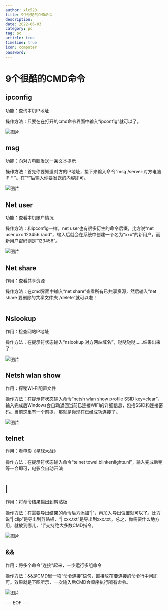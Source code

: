 ```yaml
---
author: xlc520
title: 9个很酷的CMD命令
description: 
date: 2022-06-03
category: pc
tag: pc
article: true
timeline: true
icon: computer
password: 
---
```


# 9个很酷的CMD命令

## **ipconfig**

功能：查询本机IP地址

操作方法：只要在在打开的cmd命令界面中输入“ipconfig”就可以了。

![图片](https://static.xlc520.ml/blogImage/640-16535737928341.png)

## **msg**

功能：向对方电脑发送一条文本提示

操作方法：首先你要知道对方的IP地址，接下来输入命令“msg /server:对方电脑IP * ”。在“*”后输入你要发送的内容即可。

![图片](https://static.xlc520.ml/blogImage/640-16535737928331.png)

## **Net user**

功能：查看本机账户情况

操作方法：和ipconfig一样，net user也有很多衍生的命令后缀，比方说“net user xxx 123456 /add”，输入后就会在系统中创建一个名为“xxx”的新用户，而新用户密码则是“123456”。

![图片](https://static.xlc520.ml/blogImage/640-16535737928342.png)

## **Net share**

作用：查看共享资源

操作方法：在cmd界面中输入“net share”查看所有已共享资源，然后输入“net share 要删除的共享文件夹 /delete”就可以啦！

![图片](data:image/gif;base64,iVBORw0KGgoAAAANSUhEUgAAAAEAAAABCAYAAAAfFcSJAAAADUlEQVQImWNgYGBgAAAABQABh6FO1AAAAABJRU5ErkJggg==)

## **Nslookup**

作用：检查网站IP地址

操作方法：在提示符状态输入“nslookup 对方网站域名”，哒哒哒哒……结果出来了！

![图片](https://static.xlc520.ml/blogImage/640-16535737928343.png)

## **Netsh wlan show**

作用：探秘Wi-Fi配置文件

操作方法：在提示符状态输入命令“netsh wlan show profile SSID key=clear”，输入完成后Windows会自动返回当前已连接WIFI的详细信息，包括SSID和连接密码。当前这里有一个前提，那就是你现在已经成功连接了。

![图片](https://static.xlc520.ml/blogImage/640-16535737928344.png)

## **telnet**

作用：看电影《星球大战》

操作方法：在提示符状态输入命令“telnet towel.blinkenlights.nl”，输入完成后稍等一会即可，电影会自动开演

![图片](data:image/gif;base64,iVBORw0KGgoAAAANSUhEUgAAAAEAAAABCAYAAAAfFcSJAAAADUlEQVQImWNgYGBgAAAABQABh6FO1AAAAABJRU5ErkJggg==)

## **|**

作用：将命令结果输出到剪贴板

操作方法：在需要导出结果的命令后方添加“|”，再加入导出位置就可以了。比方说“| clip”是导出到剪贴板，“| xxx.txt”是导出到xxx.txt。总之，你需要什么地方用，就放到哪儿，“|”支持绝大多数CMD指令。

![图片](https://static.xlc520.ml/blogImage/640-16535737928345.png)

## **&&**

作用：将多个命令“连接”起来，一步运行多组命令

操作方法：&&是CMD里一项“命令连接”语句，直接放在要连接的命令行中间即可。效果就是下图所示，一次输入后CMD会顺序执行所有命令。

![图片](https://static.xlc520.ml/blogImage/640-16535737928346.png)



--- EOF ---